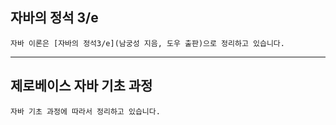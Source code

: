 ## 자바의 정석 3/e
```
자바 이론은 [자바의 정석3/e](남궁성 지음, 도우 출판)으로 정리하고 있습니다. 
```

--- 

## 제로베이스 자바 기초 과정
```
자바 기초 과정에 따라서 정리하고 있습니다.
```
